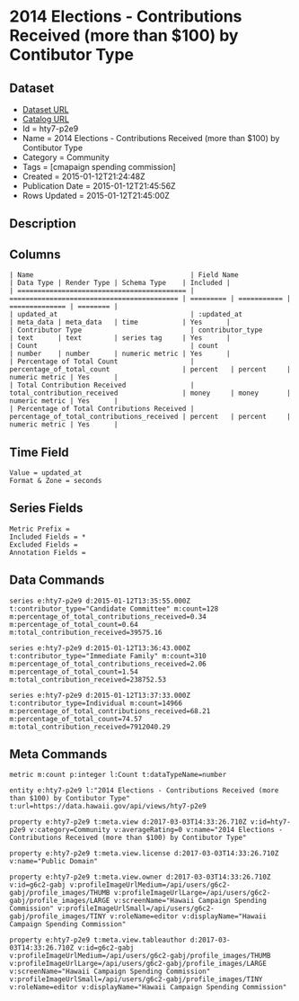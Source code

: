 # 2014 Elections - Contributions Received (more than $100) by Contibutor Type

## Dataset

* [Dataset URL](https://data.hawaii.gov/api/views/hty7-p2e9/rows.json?accessType=DOWNLOAD)
* [Catalog URL](https://catalog.data.gov/dataset/2014-elections-contributions-received-more-than-100-by-contibutor-type-99b7e)
* Id = hty7-p2e9
* Name = 2014 Elections - Contributions Received (more than $100) by Contibutor Type
* Category = Community
* Tags = [cmapaign spending commission]
* Created = 2015-01-12T21:24:48Z
* Publication Date = 2015-01-12T21:45:56Z
* Rows Updated = 2015-01-12T21:45:00Z

## Description



## Columns

```ls
| Name                                       | Field Name                                 | Data Type | Render Type | Schema Type    | Included | 
| ========================================== | ========================================== | ========= | =========== | ============== | ======== | 
| updated_at                                 | :updated_at                                | meta_data | meta_data   | time           | Yes      | 
| Contributor Type                           | contributor_type                           | text      | text        | series tag     | Yes      | 
| Count                                      | count                                      | number    | number      | numeric metric | Yes      | 
| Percentage of Total Count                  | percentage_of_total_count                  | percent   | percent     | numeric metric | Yes      | 
| Total Contribution Received                | total_contribution_received                | money     | money       | numeric metric | Yes      | 
| Percentage of Total Contributions Received | percentage_of_total_contributions_received | percent   | percent     | numeric metric | Yes      | 
```

## Time Field

```ls
Value = updated_at
Format & Zone = seconds
```

## Series Fields

```ls
Metric Prefix = 
Included Fields = *
Excluded Fields = 
Annotation Fields = 
```

## Data Commands

```ls
series e:hty7-p2e9 d:2015-01-12T13:35:55.000Z t:contributor_type="Candidate Committee" m:count=128 m:percentage_of_total_contributions_received=0.34 m:percentage_of_total_count=0.64 m:total_contribution_received=39575.16

series e:hty7-p2e9 d:2015-01-12T13:36:43.000Z t:contributor_type="Immediate Family" m:count=310 m:percentage_of_total_contributions_received=2.06 m:percentage_of_total_count=1.54 m:total_contribution_received=238752.53

series e:hty7-p2e9 d:2015-01-12T13:37:33.000Z t:contributor_type=Individual m:count=14966 m:percentage_of_total_contributions_received=68.21 m:percentage_of_total_count=74.57 m:total_contribution_received=7912040.29
```

## Meta Commands

```ls
metric m:count p:integer l:Count t:dataTypeName=number

entity e:hty7-p2e9 l:"2014 Elections - Contributions Received (more than $100) by Contibutor Type" t:url=https://data.hawaii.gov/api/views/hty7-p2e9

property e:hty7-p2e9 t:meta.view d:2017-03-03T14:33:26.710Z v:id=hty7-p2e9 v:category=Community v:averageRating=0 v:name="2014 Elections - Contributions Received (more than $100) by Contibutor Type"

property e:hty7-p2e9 t:meta.view.license d:2017-03-03T14:33:26.710Z v:name="Public Domain"

property e:hty7-p2e9 t:meta.view.owner d:2017-03-03T14:33:26.710Z v:id=g6c2-gabj v:profileImageUrlMedium=/api/users/g6c2-gabj/profile_images/THUMB v:profileImageUrlLarge=/api/users/g6c2-gabj/profile_images/LARGE v:screenName="Hawaii Campaign Spending Commission" v:profileImageUrlSmall=/api/users/g6c2-gabj/profile_images/TINY v:roleName=editor v:displayName="Hawaii Campaign Spending Commission"

property e:hty7-p2e9 t:meta.view.tableauthor d:2017-03-03T14:33:26.710Z v:id=g6c2-gabj v:profileImageUrlMedium=/api/users/g6c2-gabj/profile_images/THUMB v:profileImageUrlLarge=/api/users/g6c2-gabj/profile_images/LARGE v:screenName="Hawaii Campaign Spending Commission" v:profileImageUrlSmall=/api/users/g6c2-gabj/profile_images/TINY v:roleName=editor v:displayName="Hawaii Campaign Spending Commission"
```
